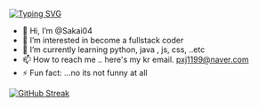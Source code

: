 [![Typing SVG](https://readme-typing-svg.demolab.com?font=Fira+Code&pause=1000&color=2AF71D&random=false&width=435&lines=Augghhh+shit;Here+we+go+again)](https://git.io/typing-svg)
- 👋 Hi, I’m @Sakai04
- 👀 I’m interested in become a fullstack coder
- 🌱 I’m currently learning python, java , js, css, ..etc
- 📫 How to reach me .. here's my kr email. pxj1199@naver.com
- ⚡ Fun fact: ...no its not funny at all


[![GitHub Streak](https://streak-stats.demolab.com?user=Sakai04&theme=dark&date_format=%5BY.%5Dn.j)](https://git.io/streak-stats)
